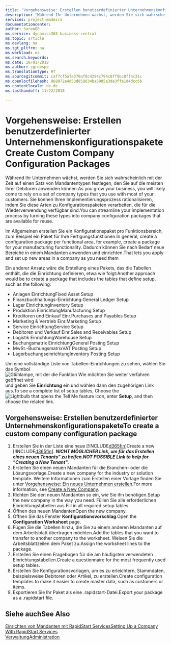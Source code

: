 ```yaml
---
title: 'Vorgehensweise: Erstellen benutzerdefinierter Unternehmenskonfigurationspakete | Microsoft Docs'
description: "Während Ihr Unternehmen wächst, werden Sie sich wahrscheinlich mit der Zeit auf einen Satz von Mandantentypen festlegen, den Sie auf die meisten Ihrer Debitoren anwenden können. Sie können Ihren Implementierungsprozess rationalisieren, indem Sie diese Arten zu Konfigurationspaketen verarbeiten, die für die Wiederverwendung verfügbar sind."
services: project-madeira
documentationcenter: 
author: SorenGP
ms.service: dynamics365-business-central
ms.topic: article
ms.devlang: na
ms.tgt_pltfrm: na
ms.workload: na
ms.search.keywords: 
ms.date: 10/01/2018
ms.author: sgroespe
ms.translationtype: HT
ms.sourcegitcommit: caf7cf5afe370af0c4294c794c0ff9bc8ff4c31c
ms.openlocfilehash: 868972e4d53d858834ba5985a3de3ffa1d4dcc6b
ms.contentlocale: de-de
ms.lasthandoff: 11/22/2018

---
```

# <a name="create-custom-company-configuration-packages"></a><span data-ttu-id="534a6-104">Vorgehensweise: Erstellen benutzerdefinierter Unternehmenskonfigurationspakete</span><span class="sxs-lookup"><span data-stu-id="534a6-104">Create Custom Company Configuration Packages</span></span>
<span data-ttu-id="534a6-105">Während Ihr Unternehmen wächst, werden Sie sich wahrscheinlich mit der Zeit auf einen Satz von Mandantentypen festlegen, den Sie auf die meisten Ihrer Debitoren anwenden können.</span><span class="sxs-lookup"><span data-stu-id="534a6-105">As you grow your business, you will likely come to rely on a set of company types that you use with most of your customers.</span></span> <span data-ttu-id="534a6-106">Sie können Ihren Implementierungsprozess rationalisieren, indem Sie diese Arten zu Konfigurationspaketen verarbeiten, die für die Wiederverwendung verfügbar sind.</span><span class="sxs-lookup"><span data-stu-id="534a6-106">You can streamline your implementation process by turning these types into company configuration packages that are available for reuse.</span></span>  

<span data-ttu-id="534a6-107">Im Allgemeinen erstellen Sie ein Konfigurationspaket pro Funktionsbereich, zum Beispiel ein Paket für Ihre Fertigungsfunktionen.</span><span class="sxs-lookup"><span data-stu-id="534a6-107">In general, create a configuration package per functional area, for example, create a package for your manufacturing functionality.</span></span> <span data-ttu-id="534a6-108">Dadurch können Sie nach Bedarf neue Bereiche in einem Mandanten anwenden und einrichten.</span><span class="sxs-lookup"><span data-stu-id="534a6-108">That lets you apply and set up new areas in a company as you need them</span></span>  

<span data-ttu-id="534a6-109">Ein anderer Ansatz wäre die Erstellung eines Pakets, das die Tabellen enthält, die die Einrichtung definieren, etwa wie folgt:</span><span class="sxs-lookup"><span data-stu-id="534a6-109">Another approach would be to create a package that includes the tables that define setup, such as the following:</span></span>  

-   <span data-ttu-id="534a6-110">Anlagen Einrichtung</span><span class="sxs-lookup"><span data-stu-id="534a6-110">Fixed Asset Setup</span></span>  
-   <span data-ttu-id="534a6-111">Finanzbuchhaltungs-Einrichtung:</span><span class="sxs-lookup"><span data-stu-id="534a6-111">General Ledger Setup</span></span>  
-   <span data-ttu-id="534a6-112">Lager Einrichtung</span><span class="sxs-lookup"><span data-stu-id="534a6-112">Inventory Setup</span></span>  
-   <span data-ttu-id="534a6-113">Produktion Einrichtung</span><span class="sxs-lookup"><span data-stu-id="534a6-113">Manufacturing Setup</span></span>  
-   <span data-ttu-id="534a6-114">Kreditoren und Einkauf Einr.</span><span class="sxs-lookup"><span data-stu-id="534a6-114">Purchases and Payables Setup</span></span>  
-   <span data-ttu-id="534a6-115">Marketing & Vertrieb Einr.</span><span class="sxs-lookup"><span data-stu-id="534a6-115">Marketing Setup</span></span>  
-   <span data-ttu-id="534a6-116">Service Einrichtung</span><span class="sxs-lookup"><span data-stu-id="534a6-116">Service Setup</span></span>  
-   <span data-ttu-id="534a6-117">Debitoren und Verkauf Einr.</span><span class="sxs-lookup"><span data-stu-id="534a6-117">Sales and Receivables Setup</span></span>  
-   <span data-ttu-id="534a6-118">Logistik Einrichtung</span><span class="sxs-lookup"><span data-stu-id="534a6-118">Warehouse Setup</span></span>  
-   <span data-ttu-id="534a6-119">Buchungsmatrix Einrichtung</span><span class="sxs-lookup"><span data-stu-id="534a6-119">General Posting Setup</span></span>  
-   <span data-ttu-id="534a6-120">MwSt.-Buchungsmatrix</span><span class="sxs-lookup"><span data-stu-id="534a6-120">VAT Posting Setup</span></span>  
-   <span data-ttu-id="534a6-121">Lagerbuchungseinrichtung</span><span class="sxs-lookup"><span data-stu-id="534a6-121">Inventory Posting Setup</span></span>  

<span data-ttu-id="534a6-122">Um eine vollständige Liste von Tabellen-Einrichtungen zu sehen, wählen Sie das Symbol ![Glühlampe, mit der die Funktion Wie möchten Sie weiter verfahren geöffnet wird](media/ui-search/search_small.png "Wie möchten Sie weiter verfahren") und geben Sie **Einrichtung** ein und wählen dann den zugehörigen Link aus.</span><span class="sxs-lookup"><span data-stu-id="534a6-122">To see a complete list of setup tables, Choose the ![Lightbulb that opens the Tell Me feature](media/ui-search/search_small.png "Tell me what you want to do") icon, enter **Setup**, and then choose the related link.</span></span>  

## <a name="to-create-a-custom-company-configuration-package"></a><span data-ttu-id="534a6-123">Vorgehensweise: Erstellen benutzerdefinierter Unternehmenskonfigurationspakete</span><span class="sxs-lookup"><span data-stu-id="534a6-123">To create a custom company configuration package</span></span>  
1.  <span data-ttu-id="534a6-124">Erstellen Sie in der Liste eine neue [!INCLUDE[d365fin](includes/d365fin_md.md)]</span><span class="sxs-lookup"><span data-stu-id="534a6-124">Create a new [!INCLUDE[d365fin](includes/d365fin_md.md)].</span></span> <span data-ttu-id="534a6-125">***NICHT MÖGLICHER Link, um für das Erstellen eines neuen Tenants" zu helfen***.</span><span class="sxs-lookup"><span data-stu-id="534a6-125">***NOT POSSIBLE Link to help for "Creating a New Tenant"***.</span></span>   
2.  <span data-ttu-id="534a6-126">Erstellen Sie einen neuen Mandanten für die Branchen- oder die Lösungsvorlage.</span><span class="sxs-lookup"><span data-stu-id="534a6-126">Create a new company for the industry or solution template.</span></span> <span data-ttu-id="534a6-127">Weitere Informationen zum Erstellen einer Vorlage finden Sie unter [Vorgehensweise: Ein neues Unternehmen  erstellen](admin-how-to-create-a-new-company.md).</span><span class="sxs-lookup"><span data-stu-id="534a6-127">For more information, see [Create a New Company](admin-how-to-create-a-new-company.md).</span></span>  
3.  <span data-ttu-id="534a6-128">Richten Sie den neuen Mandanten so ein, wie Sie ihn benötigen.</span><span class="sxs-lookup"><span data-stu-id="534a6-128">Setup the new company in the way you need.</span></span> <span data-ttu-id="534a6-129">Füllen Sie alle erforderlichen Einrichtungstabellen aus.</span><span class="sxs-lookup"><span data-stu-id="534a6-129">Fill in all required setup tables.</span></span>  
4.  <span data-ttu-id="534a6-130">Öffnen des neuen Mandanten</span><span class="sxs-lookup"><span data-stu-id="534a6-130">Open the new company.</span></span>
5. <span data-ttu-id="534a6-131">Öffnen Sie das Fenster **Konfigurationsvorschlag**.</span><span class="sxs-lookup"><span data-stu-id="534a6-131">Open the **Configuration Worksheet** page.</span></span>  
6.  <span data-ttu-id="534a6-132">Fügen Sie die Tabellen hinzu, die Sie zu einem anderen Mandanten auf dem Arbeitsblatt übertragen möchten.</span><span class="sxs-lookup"><span data-stu-id="534a6-132">Add the tables that you want to transfer to another company to the worksheet.</span></span> <span data-ttu-id="534a6-133">Weisen Sie die Arbeitsblattzeilen dem Paket zu.</span><span class="sxs-lookup"><span data-stu-id="534a6-133">Assign the worksheet lines to the package.</span></span>  
7.  <span data-ttu-id="534a6-134">Erstellen Sie einen Fragebogen für die am häufigsten verwendeten Einrichtungstabellen.</span><span class="sxs-lookup"><span data-stu-id="534a6-134">Create a questionnaire for the most frequently used setup tables.</span></span>  
8.  <span data-ttu-id="534a6-135">Erstellen Sie Konfigurationsvorlagen, um es zu erleichtern, Stammdaten, beispielsweise Debitoren oder Artikel, zu erstellen.</span><span class="sxs-lookup"><span data-stu-id="534a6-135">Create configuration templates to make it easier to create master data, such as customers or items.</span></span>  
9.  <span data-ttu-id="534a6-136">Exportieren Sie Ihr Paket als eine .rapidstart-Datei.</span><span class="sxs-lookup"><span data-stu-id="534a6-136">Export your package as a .rapidstart file.</span></span>  

## <a name="see-also"></a><span data-ttu-id="534a6-137">Siehe auch</span><span class="sxs-lookup"><span data-stu-id="534a6-137">See Also</span></span>  
[<span data-ttu-id="534a6-138">Einrichten von Mandanten mit RapidStart Services</span><span class="sxs-lookup"><span data-stu-id="534a6-138">Setting Up a Company With RapidStart Services</span></span>](admin-set-up-a-company-with-rapidstart.md)  
[<span data-ttu-id="534a6-139">Verwaltung</span><span class="sxs-lookup"><span data-stu-id="534a6-139">Administration</span></span>](admin-setup-and-administration.md)

